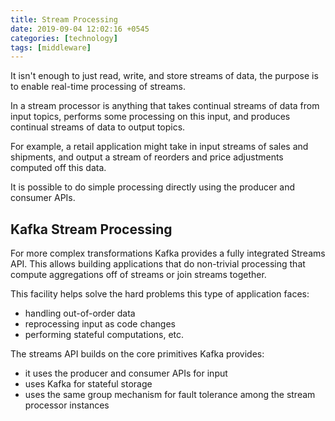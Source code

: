 ```yaml
---
title: Stream Processing
date: 2019-09-04 12:02:16 +0545
categories: [technology]
tags: [middleware]
---
```


It isn't enough to just read, write, and store streams of data,
the purpose is to enable real-time processing of streams.

In a stream processor is anything that takes continual streams of data
from input topics, performs some processing on this input, and produces
continual streams of data to output topics.

For example, a retail application might take in input streams of sales and
shipments, and output a stream of reorders and price adjustments computed off this data.

It is possible to do simple processing directly using the producer and consumer APIs.

## Kafka Stream Processing

For more complex transformations Kafka provides a fully integrated Streams API.
This allows building applications that do non-trivial processing that compute
aggregations off of streams or join streams together.

This facility helps solve the hard problems this type of application faces:

- handling out-of-order data
- reprocessing input as code changes
- performing stateful computations, etc.

The streams API builds on the core primitives Kafka provides:

- it uses the producer and consumer APIs for input
- uses Kafka for stateful storage
- uses the same group mechanism for fault tolerance among the stream processor instances
